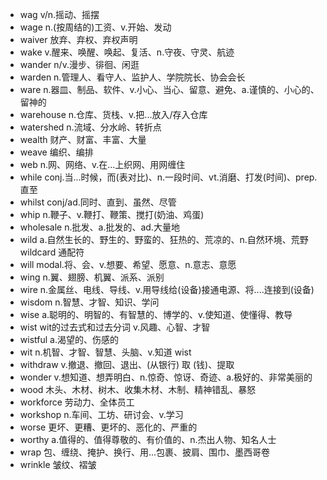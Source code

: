 - wag v/n.摇动、摇摆
- wage n.(按周结的)工资、v.开始、发动
- waiver 放弃、弃权、弃权声明
- wake v.醒来、唤醒、唤起、复活、n.守夜、守灵、航迹
- wander n/v.漫步、徘徊、闲逛
- warden n.管理人、看守人、监护人、学院院长、协会会长
- ware n.器皿、制品、软件、v.小心、当心、留意、避免、a.谨慎的、小心的、留神的
- warehouse n.仓库、货栈、v.把...放入/存入仓库
- watershed n.流域、分水岭、转折点
- wealth 财产、财富、丰富、大量
- weave 编织、编排
- web n.网、网络、v.在...上织网、用网缠住
- while conj.当...时候，而(表对比)、n.一段时间、vt.消磨、打发(时间)、prep.直至
- whilst conj/ad.同时、直到、虽然、尽管
- whip n.鞭子、v.鞭打、鞭策、搅打(奶油、鸡蛋)
- wholesale n.批发、a.批发的、ad.大量地
- wild a.自然生长的、野生的、野蛮的、狂热的、荒凉的、n.自然环境、荒野  wildcard 通配符
- will modal.将、会、v.想要、希望、愿意、n.意志、意愿
- wing n.翼、翅膀、机翼、派系、派别
- wire n.金属丝、电线、导线、v.用导线给(设备)接通电源、将....连接到(设备)
- wisdom n.智慧、才智、知识、学问
- wise a.聪明的、明智的、有智慧的、博学的、v.使知道、使懂得、教导
- wist wit的过去式和过去分词 v.风趣、心智、才智
- wistful a.渴望的、伤感的
- wit n.机智、才智、智慧、头脑、v.知道 wist
- withdraw v.撤退、撤回、退出、(从银行) 取 (钱)、提取
- wonder v.想知道、想弄明白、n.惊奇、惊讶、奇迹、a.极好的、非常美丽的
- wood 木头、木材、树木、收集木材、木制、精神错乱、暴怒
- workforce 劳动力、全体员工
- workshop n.车间、工坊、研讨会、v.学习
- worse 更坏、更糟、更坏的、恶化的、严重的
- worthy a.值得的、值得尊敬的、有价值的、n.杰出人物、知名人士
- wrap 包、缠绕、掩护、换行、用...包裹、披肩、围巾、墨西哥卷
- wrinkle 皱纹、褶皱
